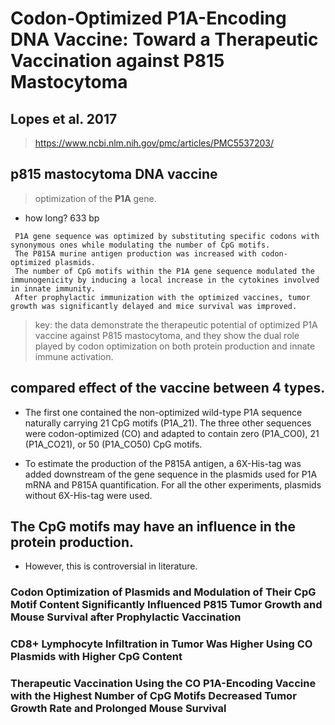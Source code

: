 # Codon-Optimized P1A-Encoding DNA Vaccine: Toward a Therapeutic Vaccination against P815 Mastocytoma
## Lopes et al. 2017
> https://www.ncbi.nlm.nih.gov/pmc/articles/PMC5537203/

## p815 mastocytoma DNA vaccine
> optimization of the **P1A** gene.

- how long? 633 bp

```
 P1A gene sequence was optimized by substituting specific codons with synonymous ones while modulating the number of CpG motifs. 
 The P815A murine antigen production was increased with codon-optimized plasmids. 
 The number of CpG motifs within the P1A gene sequence modulated the immunogenicity by inducing a local increase in the cytokines involved in innate immunity. 
 After prophylactic immunization with the optimized vaccines, tumor growth was significantly delayed and mice survival was improved.
```

> key: the data demonstrate the therapeutic potential of optimized P1A vaccine against P815 mastocytoma, and they show the dual role played by codon optimization on both protein production and innate immune activation.

## compared effect of the vaccine between 4 types.
- The first one contained the non-optimized wild-type P1A sequence naturally carrying 21 CpG motifs (P1A_21). The three other sequences were codon-optimized (CO) and adapted to contain zero (P1A_CO0), 21 (P1A_CO21), or 50 (P1A_CO50) CpG motifs.

- To estimate the production of the P815A antigen, a 6X-His-tag was added downstream of the gene sequence in the plasmids used for P1A mRNA and P815A quantification. For all the other experiments, plasmids without 6X-His-tag were used.

## The CpG motifs may have an influence in the protein production.
- However, this is controversial in literature.

### Codon Optimization of Plasmids and Modulation of Their CpG Motif Content Significantly Influenced P815 Tumor Growth and Mouse Survival after Prophylactic Vaccination

### CD8+ Lymphocyte Infiltration in Tumor Was Higher Using CO Plasmids with Higher CpG Content

### Therapeutic Vaccination Using the CO P1A-Encoding Vaccine with the Highest Number of CpG Motifs Decreased Tumor Growth Rate and Prolonged Mouse Survival